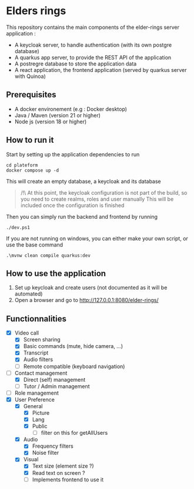 # Elders rings

This repository contains the main components of the elder-rings server application :

- A keycloak server, to handle authentication (with its own postgre database)
- A quarkus app server, to provide the REST API of the application
- A postregre database to store the application data
- A react application, the frontend application (served by quarkus server with Quinoa)

## Prerequisites

- A docker environement (e.g : Docker desktop)
- Java / Maven (version 21 or higher)
- Node js (version 18 or higher)

## How to run it

Start by setting up the application dependencies to run

```
cd plateform
docker compose up -d
```

This will create an empty database, a keycloak and its database

> /!\ At this point, the keycloak configuration is not part of the build, so you need to create realms, roles and user manually
> This will be included once the configuration is finished

Then you can simply run the backend and frontend by running

```
./dev.ps1
```

If you are not running on windows, you can either make your own script, or use the base command

```
.\mvnw clean compile quarkus:dev
```

## How to use the application

1. Set up keycloak and create users (not documented as it will be automated)
2. Open a browser and go to http://127.0.0.1:8080/elder-rings/

## Functionnalities

- [x] Video call
  - [x] Screen sharing
  - [x] Basic commands (mute, hide camera, ...)
  - [x] Transcript
  - [x] Audio filters
  - [ ] Remote compatible (keyboard navigation)
- [ ] Contact management
  - [x] Direct (self) management
  - [ ] Tutor / Admin management
- [ ] Role management
- [x] User Preference
  - [x] General
    - [x] Picture
    - [x] Lang
    - [x] Public
      - [ ] filter on this for getAllUsers
  - [x] Audio
    - [x] Frequency filters
    - [x] Noise filter
  - [x] Visual
    - [x] Text size (element size ?)
    - [x] Read text on screen ?
    - [ ] Implements frontend to use it
